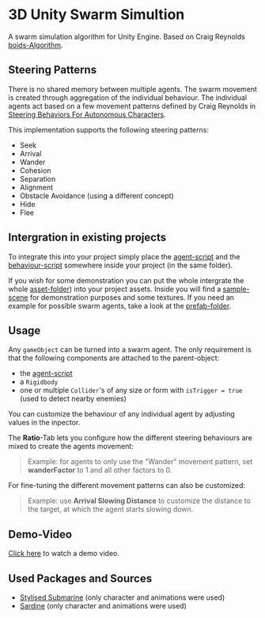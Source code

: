 # 3D Unity Swarm Simultion
A swarm simulation algorithm for Unity Engine.
Based on Craig Reynolds [boids-Algorithm](https://www.red3d.com/cwr/boids/).

## Steering Patterns
There is no shared memory between multiple agents. The swarm movement is created through aggregation of the individual behaviour.
The individual agents act based on a few movement patterns defined by Craig Reynolds in [Steering Behaviors For Autonomous Characters](https://www.red3d.com/cwr/papers/1999/gdc99steer.html).

This implementation supports the following steering patterns:
- Seek
- Arrival
- Wander
- Cohesion
- Separation
- Alignment
- Obstacle Avoidance (using a different concept)
- Hide
- Flee

## Intergration in existing projects
To integrate this into your project simply place the [agent-script](Assets/Scripts/Agent.cs) and 
the [behaviour-script](Assets/Scripts/SteeringBehaviours.cs) somewhere inside your project (in the same folder).

If you wish for some demonstration you can put the whole intergrate the whole [asset-folder](Assets)) into your project assets.
Inside you will find a [sample-scene](Assets/Scenes/SampleScene.unity) for demonstration purposes and some textures.
If you need an example for possible swarm agents, take a look at the [prefab-folder](Assets/Prefabs).

## Usage
Any `gameObject` can be turned into a swarm agent.
The only requirement is that the following components are attached to the parent-object:
- the [agent-script](Assets/Scripts/Agent.cs)
- a `Rigidbody`
- one or multiple `Collider`'s of any size or form with `isTrigger = true` (used to detect nearby enemies)

You can customize the behaviour of any individual agent by adjusting values in the inpector.

The **Ratio**-Tab lets you configure how the different steering behaviours are mixed to create the agents movement:
>Example: for agents to only use the "Wander" movement pattern, set **wanderFactor** to 1 and all other factors to 0.

For fine-tuning the different movement patterns can also be customized:
>Example: use **Arrival Slowing Distance** to customize the distance to the target, at which the agent starts slowing down.

## Demo-Video
[Click here](https://streamable.com/8y2kxe) to watch a demo video.

## Used Packages and Sources
- [Stylised Submarine](https://assetstore.unity.com/packages/3d/vehicles/stylized-submarine-143306) (only character and animations were used) 
- [Sardine](https://assetstore.unity.com/packages/3d/characters/animals/fish/sardine-37963) (only character and animations were used) 
